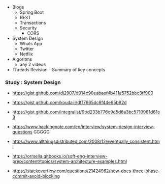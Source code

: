 - Blogs 
	- Spring Boot 
	- REST 
	- Transactions 
	- Security 
		- CORS 
- System Design 
	- Whats App
	- Twitter 
	- Netflix 
- Algoritms 
	- any 2 videos 
- Threads Revision - Summary of key concepts

### Study : System Design 
- https://gist.github.com/dj2907/d014c90eabaef4b411a5752bbc3ff900
- https://gist.github.com/koudaiii/df17665dc6f44e65b92d
- https://gist.github.com/Integralist/9bd233b776c9d5d6a3bc5710981d61e8
- https://www.hackingnote.com/en/interview/system-design-interview-questions GGGGG 
 	
 	
- https://www.allthingsdistributed.com/2008/12/eventually_consistent.html
- https://orrsella.gitbooks.io/soft-eng-interview-prep/content/topics/system-architecture-examples.html
- https://stackoverflow.com/questions/21424962/how-does-three-phase-commit-avoid-blocking 	